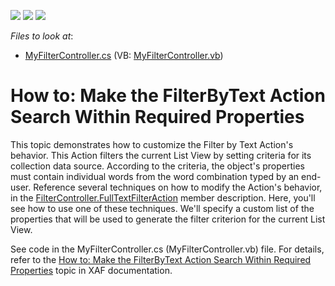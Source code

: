 <!-- default badges list -->
![](https://img.shields.io/endpoint?url=https://codecentral.devexpress.com/api/v1/VersionRange/134575087/11.2.5%2B)
[![](https://img.shields.io/badge/Open_in_DevExpress_Support_Center-FF7200?style=flat-square&logo=DevExpress&logoColor=white)](https://supportcenter.devexpress.com/ticket/details/E231)
[![](https://img.shields.io/badge/📖_How_to_use_DevExpress_Examples-e9f6fc?style=flat-square)](https://docs.devexpress.com/GeneralInformation/403183)
<!-- default badges end -->
<!-- default file list -->
*Files to look at*:

* [MyFilterController.cs](./CS/HowToChangeFilterByTextAction.Module/MyFilterController.cs) (VB: [MyFilterController.vb](./VB/HowToChangeFilterByTextAction.Module/MyFilterController.vb))
<!-- default file list end -->
# How to: Make the FilterByText Action Search Within Required Properties


<p>This topic demonstrates how to customize the Filter by Text Action's behavior. This Action filters the current List View by setting criteria for its collection data source. According to the criteria, the object's properties must contain individual words from the word combination typed by an end-user. Reference several techniques on how to modify the Action's behavior, in the <a href="http://documentation.devexpress.com/#Xaf/DevExpressExpressAppSystemModuleFilterController_FullTextFilterActiontopic">FilterController.FullTextFilterAction</a> member description. Here, you'll see how to use one of these techniques. We'll specify a custom list of the properties that will be used to generate the filter criterion for the current List View.</p><p>See code in the MyFilterController.cs (MyFilterController.vb) file. For details, refer to the <a href="http://documentation.devexpress.com/#Xaf/CustomDocument2923">How to: Make the FilterByText Action Search Within Required Properties</a>  topic in XAF documentation.</p>

<br/>



